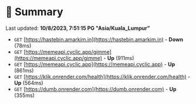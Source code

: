 # 📖 Summary
Last updated: **10/8/2023, 7:51:15 PG "Asia/Kuala_Lumpur"**

- `GET` [https://hastebin.amarkim.in](https://hastebin.amarkim.in) - **Down** (78ms)
- `GET` [https://memeapi.cyclic.app/gimme](https://memeapi.cyclic.app/gimme) - **Up** (911ms)
- `GET` [https://memeapi.cyclic.app](https://memeapi.cyclic.app) - **Up** (861ms)
- `GET` [https://klik.onrender.com/health](https://klik.onrender.com/health) - **Up** (564ms)
- `GET` [https://dumb.onrender.com](https://dumb.onrender.com) - **Up** (355ms)
